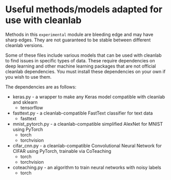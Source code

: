 # Useful methods/models adapted for use with cleanlab 

Methods in this `experimental` module are bleeding edge and may have sharp edges. They are not guaranteed to be stable between different cleanlab versions.

Some of these files include various models that can be used with cleanlab to find issues in specific types of data. These require dependencies on deep learning and other machine learning packages that are not official cleanlab dependencies. You must install these dependencies on your own if you wish to use them.

The dependencies are as follows:
* keras.py - a wrapper to make any Keras model compatible with cleanlab and sklearn
    - tensorflow
* fasttext.py - a cleanlab-compatible FastText classifier for text data
	- fasttext
* mnist_pytorch.py - a cleanlab-compatible simplified AlexNet for MNIST using PyTorch
	- torch
	- torchvision
* cifar_cnn.py - a cleanlab-compatible Convolutional Neural Network for CIFAR using PyTorch, trainable via CoTeaching
	- torch
	- torchvision
* coteaching.py - an algorithm to train neural networks with noisy labels
	- torch

